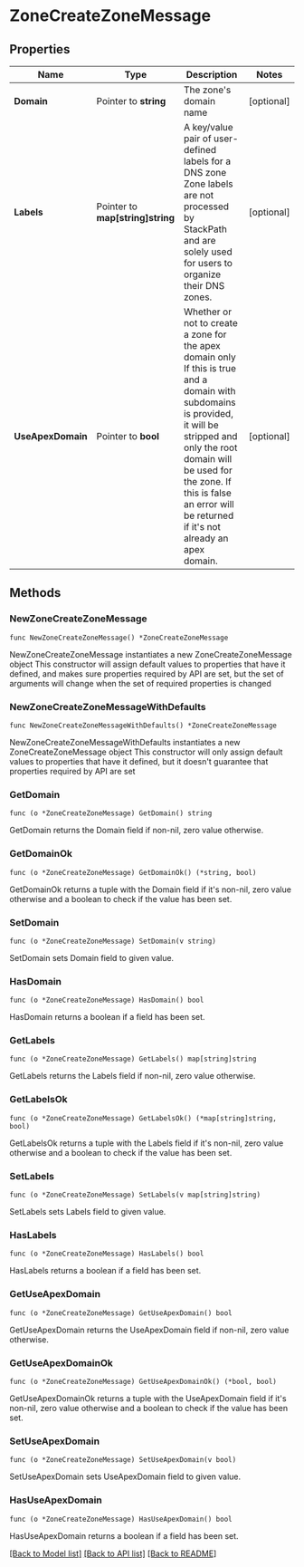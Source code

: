 # ZoneCreateZoneMessage

## Properties

Name | Type | Description | Notes
------------ | ------------- | ------------- | -------------
**Domain** | Pointer to **string** | The zone&#39;s domain name | [optional] 
**Labels** | Pointer to **map[string]string** | A key/value pair of user-defined labels for a DNS zone  Zone labels are not processed by StackPath and are solely used for users to organize their DNS zones. | [optional] 
**UseApexDomain** | Pointer to **bool** | Whether or not to create a zone for the apex domain only  If this is true and a domain with subdomains is provided, it will be stripped and only the root domain will be used for the zone. If this is false an error will be returned if it&#39;s not already an apex domain. | [optional] 

## Methods

### NewZoneCreateZoneMessage

`func NewZoneCreateZoneMessage() *ZoneCreateZoneMessage`

NewZoneCreateZoneMessage instantiates a new ZoneCreateZoneMessage object
This constructor will assign default values to properties that have it defined,
and makes sure properties required by API are set, but the set of arguments
will change when the set of required properties is changed

### NewZoneCreateZoneMessageWithDefaults

`func NewZoneCreateZoneMessageWithDefaults() *ZoneCreateZoneMessage`

NewZoneCreateZoneMessageWithDefaults instantiates a new ZoneCreateZoneMessage object
This constructor will only assign default values to properties that have it defined,
but it doesn't guarantee that properties required by API are set

### GetDomain

`func (o *ZoneCreateZoneMessage) GetDomain() string`

GetDomain returns the Domain field if non-nil, zero value otherwise.

### GetDomainOk

`func (o *ZoneCreateZoneMessage) GetDomainOk() (*string, bool)`

GetDomainOk returns a tuple with the Domain field if it's non-nil, zero value otherwise
and a boolean to check if the value has been set.

### SetDomain

`func (o *ZoneCreateZoneMessage) SetDomain(v string)`

SetDomain sets Domain field to given value.

### HasDomain

`func (o *ZoneCreateZoneMessage) HasDomain() bool`

HasDomain returns a boolean if a field has been set.

### GetLabels

`func (o *ZoneCreateZoneMessage) GetLabels() map[string]string`

GetLabels returns the Labels field if non-nil, zero value otherwise.

### GetLabelsOk

`func (o *ZoneCreateZoneMessage) GetLabelsOk() (*map[string]string, bool)`

GetLabelsOk returns a tuple with the Labels field if it's non-nil, zero value otherwise
and a boolean to check if the value has been set.

### SetLabels

`func (o *ZoneCreateZoneMessage) SetLabels(v map[string]string)`

SetLabels sets Labels field to given value.

### HasLabels

`func (o *ZoneCreateZoneMessage) HasLabels() bool`

HasLabels returns a boolean if a field has been set.

### GetUseApexDomain

`func (o *ZoneCreateZoneMessage) GetUseApexDomain() bool`

GetUseApexDomain returns the UseApexDomain field if non-nil, zero value otherwise.

### GetUseApexDomainOk

`func (o *ZoneCreateZoneMessage) GetUseApexDomainOk() (*bool, bool)`

GetUseApexDomainOk returns a tuple with the UseApexDomain field if it's non-nil, zero value otherwise
and a boolean to check if the value has been set.

### SetUseApexDomain

`func (o *ZoneCreateZoneMessage) SetUseApexDomain(v bool)`

SetUseApexDomain sets UseApexDomain field to given value.

### HasUseApexDomain

`func (o *ZoneCreateZoneMessage) HasUseApexDomain() bool`

HasUseApexDomain returns a boolean if a field has been set.


[[Back to Model list]](../README.md#documentation-for-models) [[Back to API list]](../README.md#documentation-for-api-endpoints) [[Back to README]](../README.md)


